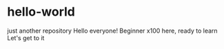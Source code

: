 # hello-world
just another repository
Hello everyone!
Beginner x100 here, ready to learn 
Let's get to it
